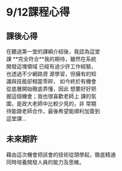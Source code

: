 # 9/12課程心得

## 課後心得         

<div style="width: 50%;">
在聽過第一堂的課綱介紹後，我認為這堂課          
**完全符合**我的期待，雖然在系統開發這塊領域            
已經有過少許工作經驗，也透過不少網路資              
源學習，但擁有的知識與技能卻相當零碎，            
如今終於有機會從底層開始徹底弄懂，因此          
想要好好把握這個機會；我也很喜歡老師上           
課的氛圍，是政大老師中比較少見的，非         
常期待能跟老師合作，最後希望能順利加簽到這堂課...          
</div>


## 未來期許
藉由這次機會把該會的技術從頭學起，徹底精通   
同時培養開發人員的能力及思維。   